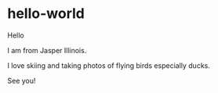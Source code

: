 # hello-world

Hello

I am from Jasper Illinois.

I love skiing and taking photos of flying birds especially ducks.

See you!
